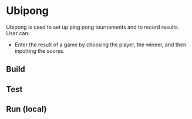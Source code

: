 Ubipong
=======

Ubipong is used to set up ping pong tournaments and to record results.  User can:

- Enter the result of a game by choosing the player, the winner, and then
  inputting the scores.



## Build



## Test



## Run (local)
